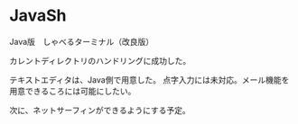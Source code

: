 JavaSh
======

Java版　しゃべるターミナル（改良版）

カレントディレクトリのハンドリングに成功した。

テキストエディタは、Java側で用意した。
点字入力には未対応。メール機能を用意できるころには可能にしたい。

次に、ネットサーフィンができるようにする予定。
